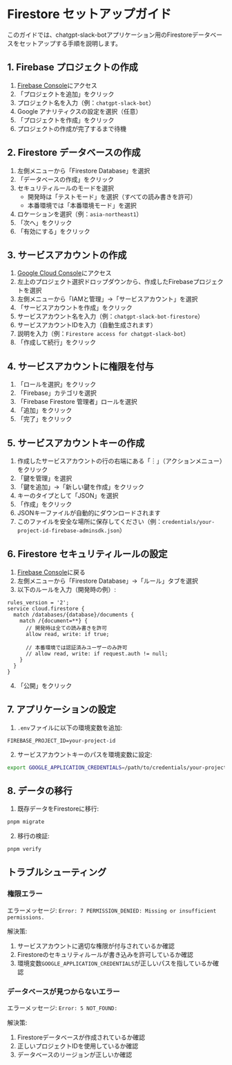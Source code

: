 # Firestore セットアップガイド

このガイドでは、chatgpt-slack-botアプリケーション用のFirestoreデータベースをセットアップする手順を説明します。

## 1. Firebase プロジェクトの作成

1. [Firebase Console](https://console.firebase.google.com/)にアクセス
2. 「プロジェクトを追加」をクリック
3. プロジェクト名を入力（例：`chatgpt-slack-bot`）
4. Google アナリティクスの設定を選択（任意）
5. 「プロジェクトを作成」をクリック
6. プロジェクトの作成が完了するまで待機

## 2. Firestore データベースの作成

1. 左側メニューから「Firestore Database」を選択
2. 「データベースの作成」をクリック
3. セキュリティルールのモードを選択
   - 開発時は「テストモード」を選択（すべての読み書きを許可）
   - 本番環境では「本番環境モード」を選択
4. ロケーションを選択（例：`asia-northeast1`）
5. 「次へ」をクリック
6. 「有効にする」をクリック

## 3. サービスアカウントの作成

1. [Google Cloud Console](https://console.cloud.google.com/)にアクセス
2. 左上のプロジェクト選択ドロップダウンから、作成したFirebaseプロジェクトを選択
3. 左側メニューから「IAMと管理」→「サービスアカウント」を選択
4. 「サービスアカウントを作成」をクリック
5. サービスアカウント名を入力（例：`chatgpt-slack-bot-firestore`）
6. サービスアカウントIDを入力（自動生成されます）
7. 説明を入力（例：`Firestore access for chatgpt-slack-bot`）
8. 「作成して続行」をクリック

## 4. サービスアカウントに権限を付与

1. 「ロールを選択」をクリック
2. 「Firebase」カテゴリを選択
3. 「Firebase Firestore 管理者」ロールを選択
4. 「追加」をクリック
5. 「完了」をクリック

## 5. サービスアカウントキーの作成

1. 作成したサービスアカウントの行の右端にある「︙」（アクションメニュー）をクリック
2. 「鍵を管理」を選択
3. 「鍵を追加」→「新しい鍵を作成」をクリック
4. キーのタイプとして「JSON」を選択
5. 「作成」をクリック
6. JSONキーファイルが自動的にダウンロードされます
7. このファイルを安全な場所に保存してください（例：`credentials/your-project-id-firebase-adminsdk.json`）

## 6. Firestore セキュリティルールの設定

1. [Firebase Console](https://console.firebase.google.com/)に戻る
2. 左側メニューから「Firestore Database」→「ルール」タブを選択
3. 以下のルールを入力（開発時の例）:

```
rules_version = '2';
service cloud.firestore {
  match /databases/{database}/documents {
    match /{document=**} {
      // 開発時は全ての読み書きを許可
      allow read, write: if true;
      
      // 本番環境では認証済みユーザーのみ許可
      // allow read, write: if request.auth != null;
    }
  }
}
```

4. 「公開」をクリック

## 7. アプリケーションの設定

1. `.env`ファイルに以下の環境変数を追加:

```
FIREBASE_PROJECT_ID=your-project-id
```

2. サービスアカウントキーのパスを環境変数に設定:

```bash
export GOOGLE_APPLICATION_CREDENTIALS=/path/to/credentials/your-project-id-firebase-adminsdk.json
```

## 8. データの移行

1. 既存データをFirestoreに移行:

```bash
pnpm migrate
```

2. 移行の検証:

```bash
pnpm verify
```

## トラブルシューティング

### 権限エラー

エラーメッセージ: `Error: 7 PERMISSION_DENIED: Missing or insufficient permissions.`

解決策:
1. サービスアカウントに適切な権限が付与されているか確認
2. Firestoreのセキュリティルールが書き込みを許可しているか確認
3. 環境変数`GOOGLE_APPLICATION_CREDENTIALS`が正しいパスを指しているか確認

### データベースが見つからないエラー

エラーメッセージ: `Error: 5 NOT_FOUND: `

解決策:
1. Firestoreデータベースが作成されているか確認
2. 正しいプロジェクトIDを使用しているか確認
3. データベースのリージョンが正しいか確認
